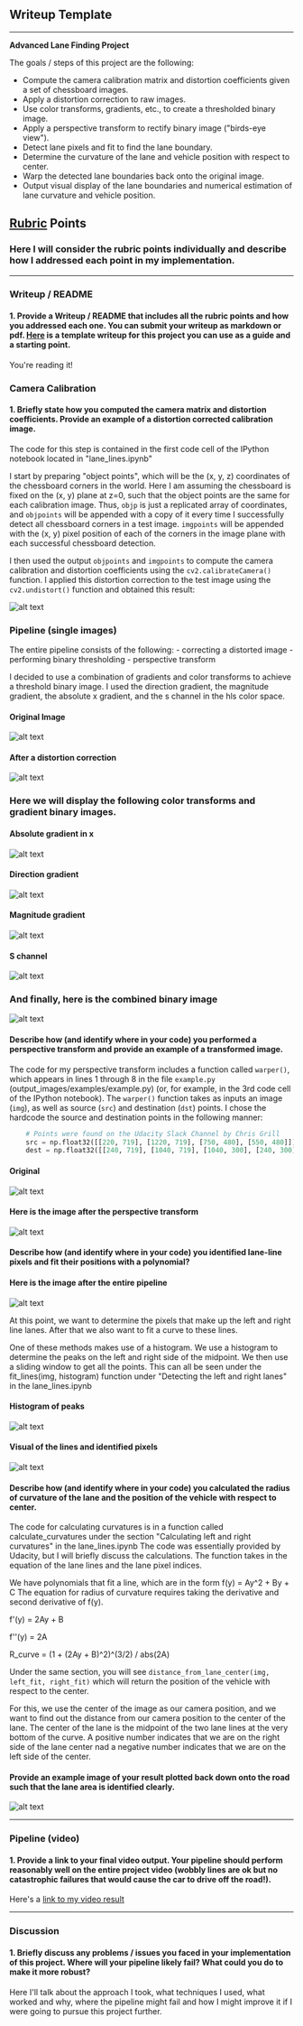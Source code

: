 ## Writeup Template
---

**Advanced Lane Finding Project**

The goals / steps of this project are the following:

* Compute the camera calibration matrix and distortion coefficients given a set of chessboard images.
* Apply a distortion correction to raw images.
* Use color transforms, gradients, etc., to create a thresholded binary image.
* Apply a perspective transform to rectify binary image ("birds-eye view").
* Detect lane pixels and fit to find the lane boundary.
* Determine the curvature of the lane and vehicle position with respect to center.
* Warp the detected lane boundaries back onto the original image.
* Output visual display of the lane boundaries and numerical estimation of lane curvature and vehicle position.

[//]: # (Image References)

[image1]: ./examples/undistort_output.png "Undistorted"
[image2]: ./test_images/test1.jpg "Road Transformed"
[image3]: ./examples/binary_combo_example.jpg "Binary Example"
[image4]: ./examples/warped_straight_lines.jpg "Warp Example"
[image5]: ./examples/color_fit_lines.jpg "Fit Visual"
[image6]: ./examples/example_output.jpg "Output"
[video1]: ./project_video.mp4 "Video"


[test1]: ./examples/test_1.png "Test image"
[test1undistort]: ./examples/test_1_undistort.png "Test image undistorted"
[test1absbinary]: ./examples/test_1_abs_binary.png "Test image abs grad in x"
[test1dirbinary]: ./examples/test_1_dir_binary.png "Test image direction grad"
[test1magbinary]: ./examples/test_1_mag_binary.png "Test image magnitude grad"
[test1sbinary]: ./examples/test_1_s_binary.png "Test image s channel"
[test1combinedbinary]: ./examples/test_1_combined_binary.png "Test image combined binary"

[test1warped]: ./examples/test_1_warped.png "Perspective transformed image"
[test1processed]: ./examples/test_1_processed.png "Image after pipeline"
[test1histogram]: ./examples/test_1_histogram.png "Histogram for line lane finding"
[test1lanesdetected]: ./examples/test_1_lanes_detected.png "Left and right lanes found"

## [Rubric](https://review.udacity.com/#!/rubrics/571/view) Points

### Here I will consider the rubric points individually and describe how I addressed each point in my implementation.  

---

### Writeup / README

#### 1. Provide a Writeup / README that includes all the rubric points and how you addressed each one.  You can submit your writeup as markdown or pdf.  [Here](https://github.com/udacity/CarND-Advanced-Lane-Lines/blob/master/writeup_template.md) is a template writeup for this project you can use as a guide and a starting point.  

You're reading it!

### Camera Calibration

#### 1. Briefly state how you computed the camera matrix and distortion coefficients. Provide an example of a distortion corrected calibration image.

The code for this step is contained in the first code cell of the IPython notebook located in "lane_lines.ipynb"

I start by preparing "object points", which will be the (x, y, z) coordinates of the chessboard corners in the world. Here I am assuming the chessboard is fixed on the (x, y) plane at z=0, such that the object points are the same for each calibration image.  Thus, `objp` is just a replicated array of coordinates, and `objpoints` will be appended with a copy of it every time I successfully detect all chessboard corners in a test image.  `imgpoints` will be appended with the (x, y) pixel position of each of the corners in the image plane with each successful chessboard detection.  

I then used the output `objpoints` and `imgpoints` to compute the camera calibration and distortion coefficients using the `cv2.calibrateCamera()` function.  I applied this distortion correction to the test image using the `cv2.undistort()` function and obtained this result: 

![alt text][image1]

### Pipeline (single images)

The entire pipeline consists of the following:
	- correcting a distorted image
	- performing binary thresholding
	- perspective transform

I decided to use a combination of gradients and color transforms to achieve a threshold binary image.  I used the direction gradient, the magnitude gradient, the absolute x gradient, and the s channel in the hls color space.

#### Original Image
![alt text][test1] 

#### After a distortion correction
![alt text][test1undistort]

### Here we will display the following color transforms and gradient binary images.

#### Absolute gradient in x
![alt text][test1absbinary]

#### Direction gradient
![alt text][test1dirbinary]

#### Magnitude gradient
![alt text][test1magbinary]

#### S channel
![alt text][test1sbinary]

### And finally, here is the combined binary image
![alt text][test1combinedbinary]

#### Describe how (and identify where in your code) you performed a perspective transform and provide an example of a transformed image.

The code for my perspective transform includes a function called `warper()`, which appears in lines 1 through 8 in the file `example.py` (output_images/examples/example.py) (or, for example, in the 3rd code cell of the IPython notebook).  The `warper()` function takes as inputs an image (`img`), as well as source (`src`) and destination (`dst`) points.  I chose the hardcode the source and destination points in the following manner:

```python
    # Points were found on the Udacity Slack Channel by Chris Grill
    src = np.float32([[220, 719], [1220, 719], [750, 480], [550, 480]])
    dest = np.float32([[240, 719], [1040, 719], [1040, 300], [240, 300]])
```
#### Original
![alt text][test1]

#### Here is the image after the perspective transform
![alt text][test1warped]


#### Describe how (and identify where in your code) you identified lane-line pixels and fit their positions with a polynomial?

#### Here is the image after the entire pipeline
![alt text][test1processed]

At this point, we want to determine the pixels that make up the left and right line lanes.  After that we also want to fit a curve to these lines.

One of these methods makes use of a histogram.  We use a histogram to determine the peaks on the left and right side of the midpoint.  We then use a sliding window to get all the points.  This can all be seen under the fit_lines(img, histogram) function under "Detecting the left and right lanes" in the lane_lines.ipynb

#### Histogram of peaks
![alt text][test1histogram]

#### Visual of the lines and identified pixels
![alt text][test1lanesdetected]

#### Describe how (and identify where in your code) you calculated the radius of curvature of the lane and the position of the vehicle with respect to center.

The code for calculating curvatures is in a function called calculate_curvatures under the section "Calculating left and right curvatures" in the lane_lines.ipynb
The code was essentially provided by Udacity, but I will briefly discuss the calculations.  The function takes in 
the equation of the lane lines and the lane pixel indices.

We have polynomials that fit a line, which are in the form f(y) = Ay^2 + By + C
The equation for radius of curvature requires taking the derivative and second derivative of f(y).

f'(y) = 2Ay + B 

f''(y) = 2A

R_curve = (1 + (2Ay + B)^2)^(3/2) / abs(2A)


Under the same section, you will see `distance_from_lane_center(img, left_fit, right_fit)` which will return the position of the vehicle with respect to the center.

For this, we use the center of the image as our camera position, and we want to find out the distance from our camera position to the center of the lane.  The center of the lane is the midpoint of the two lane lines at the very bottom of the curve.  A positive number indicates that we are on the right side of the lane center nad a negative number indicates that we are on the left side of the center.

#### Provide an example image of your result plotted back down onto the road such that the lane area is identified clearly.

![alt text][image6]

---

### Pipeline (video)

#### 1. Provide a link to your final video output.  Your pipeline should perform reasonably well on the entire project video (wobbly lines are ok but no catastrophic failures that would cause the car to drive off the road!).

Here's a [link to my video result](./project_video.mp4)

---

### Discussion

#### 1. Briefly discuss any problems / issues you faced in your implementation of this project.  Where will your pipeline likely fail?  What could you do to make it more robust?

Here I'll talk about the approach I took, what techniques I used, what worked and why, where the pipeline might fail and how I might improve it if I were going to pursue this project further.  
